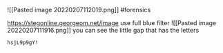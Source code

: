 ![[Pasted image 20220207112019.png]]
#forensics 

https://stegonline.georgeom.net/image
use full blue filter
![[Pasted image 20220207111916.png]]
you can see the little gap that has the letters


`hsjL9p9gY!`

